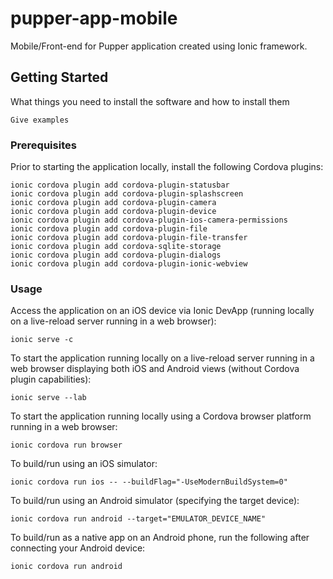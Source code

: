 # pupper-app-mobile

Mobile/Front-end for Pupper application created using Ionic framework.

## Getting Started
What things you need to install the software and how to install them

```
Give examples
```
### Prerequisites
Prior to starting the application locally, install the following Cordova plugins:

    ionic cordova plugin add cordova-plugin-statusbar
    ionic cordova plugin add cordova-plugin-splashscreen
    ionic cordova plugin add cordova-plugin-camera
    ionic cordova plugin add cordova-plugin-device
    ionic cordova plugin add cordova-plugin-ios-camera-permissions
    ionic cordova plugin add cordova-plugin-file
    ionic cordova plugin add cordova-plugin-file-transfer
    ionic cordova plugin add cordova-sqlite-storage
    ionic cordova plugin add cordova-plugin-dialogs
    ionic cordova plugin add cordova-plugin-ionic-webview

### Usage

Access the application on an iOS device via Ionic DevApp (running locally on a live-reload server running in a web browser):

    ionic serve -c

To start the application running locally on a live-reload server running in a web browser displaying both iOS and Android views (without Cordova plugin capabilities):

    ionic serve --lab

To start the application running locally using a Cordova browser platform running in a web browser:

    ionic cordova run browser

To build/run using an iOS simulator:

    ionic cordova run ios -- --buildFlag="-UseModernBuildSystem=0"

 To build/run using an Android simulator (specifying the target device):

    ionic cordova run android --target="EMULATOR_DEVICE_NAME"

 To build/run as a native app on an Android phone, run the following after connecting your Android device:

    ionic cordova run android

